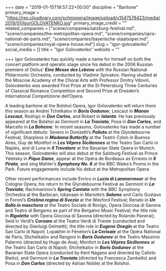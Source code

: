 +++
date = "2019-01-15T18:57:22+00:00"
discipline = "Baritone"
primary_image = "https://res.cloudinary.com/schmopera/image/upload/v1547578423/media/2019/01/IgorGOLOVATENKO.jpg"
primary_image_credit = ""
related_companies = ["scene/companies/salzburg-festival.md", "scene/companies/the-metropolitan-opera.md", "scene/companies/opra-national-de-paris.md", "scene/companies/bayerische-staatsoper.md", "scene/companies/royal-opera-house.md"]
slug = "igor-golovatenko"
social_media = []
title = "Igor Golovatenko"
website = ""

+++
Igor Golovatenko has quickly made a name for himself on both the concert platform and operatic stage since his debut in the 2006 Russian premiere of Delius’ **_Eine Messe des Lebens_** with the Russian National Philarmonic Orchestra, conducted by Vladimir Spivakov. Having studied at the Moscow Academy of the Choral Arts with Professor Dmitry Vdovin, Golovatenko was awarded First Prize at the St Petersburg Three Centuries of Classical Romance Competition and Second Prize at Dresden’s International Competizione dell’Opera.

A leading baritone at the Bolshoi Opera, Igor Golovatenko will return there this season as Andrei Tchelkalov in **_Boris Godunov_**, Lescaut in **_Manon Lescaut_**, Rodrigo in **_Don Carlos_**, and Robert in **_Iolanta_**. He has previously appeared at the Bolshoi as Germont in **_La Traviata_**, Posa in **_Don Carlos_**, and Marcello in **_La Boheme_**. In recent seasons, Golovatenko has made a number of significant debuts: Severo in Donizetti’s **_Poliuto_** at the Glyndebourne Festival, Sharpless in **_Madama Butterfly_** at the Teatro Colon in Buenos Aires, Guy de Montfort in **_Les Vêpres Siciliennes_** at the Teatro San Carlo in Naples, and di Luna in **_Il Trovatore_** at the Bavarian State Opera in Munich. This season, Golovatenko will also debut at the Salzburg Festival as Prince Yeletsky in **_Pique Dame_**, appear at the Opéra de Bordeaux as Ernesto in **_Il Pirata_**, and sing Mahler’s **_Symphony No. 8_** at the BBC Wales’s Proms in the Park. Future engagements include his debut at the Metropolitan Opera

Other recent performances include Enrico in **_Lucia di Lammermoor_** at the Cologne Opera; his return to the Glyndebourne Festival as Germont in **_La Traviata_**; Rachmaninov’s **_Spring Cantata_** with the BBC Symphony Orchestra at the Barbican; Iokanaan in Mariotte’s **_Salome_** and Carlo Gustavo in Foroni’s **_Cristina regina di Svezia_** at the Wexford Festival; Renato in **_Un Ballo in maschera_** at the Teatro Sociale di Rovigo, Opera Giocosa di Savona and Teatro di Bergamo as part of the Bergamo Music Festival; the title role in **_Rigoletto_** with Opera Giocosa di Savona (directed by Rolando Panerai); Seid in Verdi’s **_Corsaro_** at the Teatro Verdi di Trieste (conducted and directed by Gianluigi Gelmetti); the title role in **_Eugene Onegin_** at the Teatro San Carlo di Napoli; Lopakhin in Fénelon’s **_La Cerisaie_** at the Opéra National de Paris; Shchelkalov and Rangoni in **_Boris Godunov_** at the Teatro Massimo Palermo (directed by Hugo de Ana); Monfort in **_Les Vêpres Siciliennes_** at the Teatro San Carlo di Napoli; Shchelkalov in **_Boris Godunov_** at the Bavarian State Opera (conducted by Kent Nagano and directed by Calixto Bieito); and Germont in **_La Traviata_** (directed by Francesca Zambello) and Posa in **_Don Carlos_** (directed by Adrian Noble) at the Bolshoi.